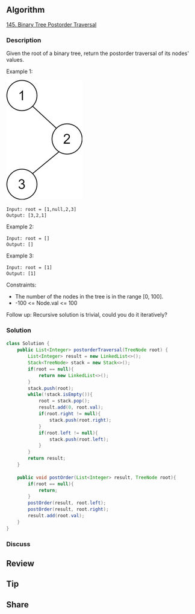 ## Algorithm

[145. Binary Tree Postorder Traversal](https://leetcode.com/problems/binary-tree-postorder-traversal/)

### Description

Given the root of a binary tree, return the postorder traversal of its nodes' values.

Example 1:

![](assets/20240716-0b6d473e.png)

```
Input: root = [1,null,2,3]
Output: [3,2,1]
```

Example 2:

```
Input: root = []
Output: []
```

Example 3:

```
Input: root = [1]
Output: [1]
```

Constraints:

- The number of the nodes in the tree is in the range [0, 100].
- -100 <= Node.val <= 100

Follow up: Recursive solution is trivial, could you do it iteratively?

### Solution

```java
class Solution {
    public List<Integer> postorderTraversal(TreeNode root) {
        List<Integer> result = new LinkedList<>();
        Stack<TreeNode> stack = new Stack<>();
        if(root == null){
            return new LinkedList<>();
        }
        stack.push(root);
        while(!stack.isEmpty()){
            root = stack.pop();
            result.add(0, root.val);
            if(root.right != null){
                stack.push(root.right);
            }
            if(root.left != null){
                stack.push(root.left);
            }
        }
        return result;
    }

    public void postOrder(List<Integer> result, TreeNode root){
        if(root == null){
            return;
        }
        postOrder(result, root.left);
        postOrder(result, root.right);
        result.add(root.val);
    }
}
```

### Discuss

## Review


## Tip


## Share
